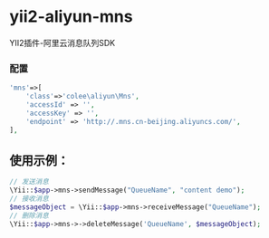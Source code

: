 # yii2-aliyun-mns
YII2插件-阿里云消息队列SDK

### 配置
```php
'mns'=>[
    'class'=>'colee\aliyun\Mns',
    'accessId' => '',
    'accessKey' => '',
    'endpoint' => 'http://.mns.cn-beijing.aliyuncs.com/',
],
```
使用示例：
---
```php
// 发送消息
\Yii::$app->mns->sendMessage("QueueName", "content demo");
// 接收消息
$messageObject = \Yii::$app->mns->receiveMessage("QueueName");
// 删除消息
\Yii::$app->mns->->deleteMessage('QueueName', $messageObject);
```